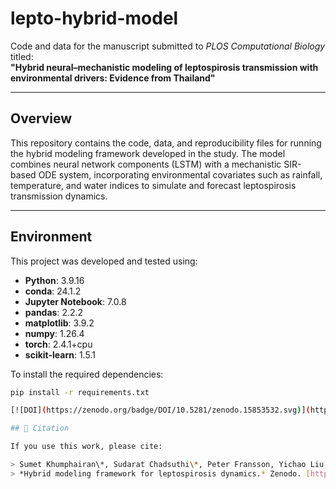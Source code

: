 # lepto-hybrid-model

Code and data for the manuscript submitted to *PLOS Computational Biology* titled:  
**"Hybrid neural–mechanistic modeling of leptospirosis transmission with environmental drivers: Evidence from Thailand"**

---

## Overview

This repository contains the code, data, and reproducibility files for running the hybrid modeling framework developed in the study. The model combines neural network components (LSTM) with a mechanistic SIR-based ODE system, incorporating environmental covariates such as rainfall, temperature, and water indices to simulate and forecast leptospirosis transmission dynamics.

---

## Environment

This project was developed and tested using:

- **Python**: 3.9.16  
- **conda**: 24.1.2  
- **Jupyter Notebook**: 7.0.8  
- **pandas**: 2.2.2  
- **matplotlib**: 3.9.2  
- **numpy**: 1.26.4  
- **torch**: 2.4.1+cpu  
- **scikit-learn**: 1.5.1  

To install the required dependencies:

```bash
pip install -r requirements.txt

[![DOI](https://zenodo.org/badge/DOI/10.5281/zenodo.15853532.svg)](https://doi.org/10.5281/zenodo.15853532)

## 📖 Citation

If you use this work, please cite:

> Sumet Khumphairan\*, Sudarat Chadsuthi\*, Peter Fransson, Yichao Liu, Charin Modchang, Joacim Rocklöv, Ekaterina Kostina (2025).  
> *Hybrid modeling framework for leptospirosis dynamics.* Zenodo. [https://doi.org/10.5281/zenodo.15853532](https://doi.org/10.5281/zenodo.15853532)

